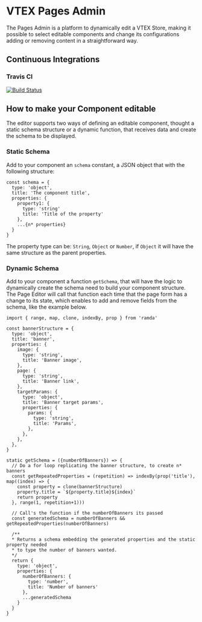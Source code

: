 # VTEX Pages Admin

The Pages Admin is a platform to dynamically edit a VTEX Store, making it possible to select editable components and change its configurations adding or removing content in a straightforward way.

## Continuous Integrations

### Travis CI
[![Build Status](https://travis-ci.org/vtex-apps/pages-editor.svg?branch=master)](https://travis-ci.org/vtex-apps/pages-editor)

## How to make your Component editable

The editor supports two ways of defining an editable component, thought a static schema structure or a dynamic function, that receives data and create the schema to be displayed.

### Static Schema

Add to your component an `schema` constant, a JSON object that with the following structure:

```
const schema = {
  type: 'object',
  title: 'The component title',
  properties: {
    property1: {
      type: 'string'
      title: 'Title of the property'
    },
    ...{n* properties}
  }
}
```

The property type can be: `String`, `Object` or `Number`, if `Object` it will have the same structure as the parent properties.

### Dynamic Schema

Add to your component a function `getSchema`, that will have the logic to dynamically create the schema need to build your component structure. The Page Editor will call that function each time that the page form has a change to its state, which enables to add and remove fields from the schema, like the example below.

```
import { range, map, clone, indexBy, prop } from 'ramda'

const bannerStructure = {
  type: 'object',
  title: 'banner',
  properties: {
    image: {
      type: 'string',
      title: 'Banner image',
    },
    page: {
      type: 'string',
      title: 'Banner link',
    },
    targetParams: {
      type: 'object',
      title: 'Banner target params',
      properties: {
        params: {
          type: 'string',
          title: 'Params',
        },
      },
    },
  },
}

static getSchema = ({numberOfBanners}) => {
  // Do a for loop replicating the banner structure, to create n* banners
  const getRepeatedProperties = (repetition) => indexBy(prop('title'), map((index) => {
    const property = clone(bannerStructure)
    property.title = `${property.title}${index}`
    return property
  }, range(1, repetition+1)))

  // Call's the function if the numberOfBanners its passed
  const generatedSchema = numberOfBanners && getRepeatedProperties(numberOfBanners)

  /** 
  * Returns a schema embedding the generated properties and the static property needed 
  * to type the number of banners wanted.
  */
  return {
    type: 'object',
    properties: {
      numberOfBanners: {
        type: 'number',
        title: 'Number of banners'
      },
      ...generatedSchema
    }
  }
}
```
